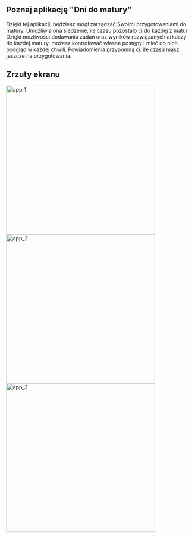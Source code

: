 ## Poznaj aplikację "Dni do matury"
Dzięki tej aplikacji, będziesz mógł zarządzać Swoimi przygotowaniami do matury. Umożliwia ona śledzenie, ile czasu pozostało ci do każdej z matur. Dzięki możliwości dodawania zadań oraz wyników rozwiązanych arkuszy do każdej matury, możesz kontrolować własne postępy i mieć do nich podgląd w każdej chwili. Powiadomienia przypomną ci, ile czasu masz jeszcze na przygotowania.

## Zrzuty ekranu
<img src="Dni-do-matury/app_1.png" alt="app_1" class="inline" height="400" align="middle"/>
<img src="Dni-do-matury/app_2.png" alt="app_2" class="inline" height="400" align="middle"/>
<img src="Dni-do-matury/app_3.png" alt="app_3" class="inline" height="400" align="middle"/>

